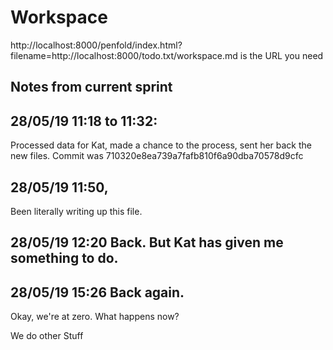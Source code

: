 # Workspace 
http://localhost:8000/penfold/index.html?filename=http://localhost:8000/todo.txt/workspace.md is the URL you need 
##  Notes from current sprint 


## 28/05/19 11:18  to 11:32:
Processed data for Kat, made a chance to the process, sent her back the new files. 
Commit was 710320e8ea739a7fafb810f6a90dba70578d9cfc 


## 28/05/19 11:50, 
Been literally writing up this file. 


## 28/05/19 12:20 Back. But Kat has given me something to do.  


## 28/05/19 15:26 Back again. 

Okay, we're at zero. What happens now? 

We do other Stuff
